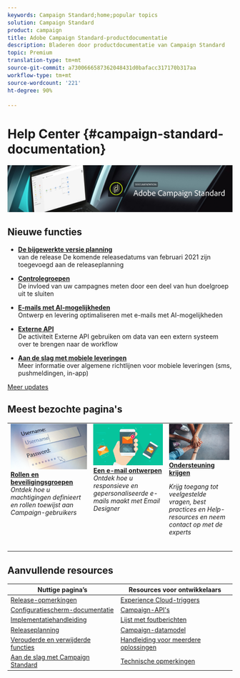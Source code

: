 ```yaml
---
keywords: Campaign Standard;home;popular topics
solution: Campaign Standard
product: campaign
title: Adobe Campaign Standard-productdocumentatie
description: Bladeren door productdocumentatie van Campaign Standard
topic: Premium
translation-type: tm+mt
source-git-commit: a7300666587362048431d0bafacc317170b317aa
workflow-type: tm+mt
source-wordcount: '221'
ht-degree: 90%

---
```



# Help Center {#campaign-standard-documentation}

![](start/using/assets/do-not-localize/banner_acs_doc.jpg)

## Nieuwe functies

* **[De bijgewerkte versie planning](rn/using/release-planning.md)**<br/> van de release De komende releasedatums van februari 2021 zijn toegevoegd aan de releaseplanning

* **[Controlegroepen](sending/using/control-group.md)**<br/>
De invloed van uw campagnes meten door een deel van hun doelgroep uit te sluiten

* **[E-mails met AI-mogelijkheden](sending/using/predictive.md)**<br/>
Ontwerp en levering optimaliseren met e-mails met AI-mogelijkheden

* **[Externe API](automating/using/external-api.md)**<br/>
De activiteit Externe API gebruiken om data van een extern systeem over te brengen naar de workflow

* **[Aan de slag met mobiele leveringen](https://helpx.adobe.com/nl/campaign/kb/acs-mobile.html)**<br/> Meer informatie over algemene richtlijnen voor mobiele leveringen (sms, pushmeldingen, in-app)

[Meer updates](rn/using/documentation-updates.md)

## Meest bezochte pagina&#39;s

<table>
<tr>
  <td valign="top">
    <a href="administration/using/about-access-management.md">
      <img alt="Rollen" src="start/using/assets/roles.png"/>
    </a>
    <div>
    <a href="administration/using/about-access-management.md"><strong>Rollen en beveiligingsgroepen</strong></a>
    </div>
    <em>Ontdek hoe u machtigingen definieert en rollen toewijst aan Campaign-gebruikers</em>
    <br>
  </td>
  <td valign="top">
    <a href="designing/using/designing-content-in-adobe-campaign.md">
      <img alt="Designer" src="start/using/assets/design.png" />
    </a>
    <div>
    <a href="designing/using/designing-content-in-adobe-campaign.md"><strong>Een e-mail ontwerpen</strong></a>
    </div>
    <em>Ontdek hoe u responsieve en gepersonaliseerde e-mails maakt met Email Designer</em>
    <br>
  </td>
  <td valign="top">
       <img alt="Ondersteuning" src="start/using/assets/do-not-localize/help.jpeg" />
    <div><a href="https://helpx.adobe.com/nl/campaign/kb/ac-support.html">
    <strong>Ondersteuning krijgen</strong></a>
    </div>
    <p><em>Krijg toegang tot veelgestelde vragen, best practices en Help-resources en neem contact op met de experts</em></p>
    <br>
  </td>
</tr>
</table>

## Aanvullende resources

| Nuttige pagina’s | Resources voor ontwikkelaars |
|---|---|
| [Release-opmerkingen](rn/using/release-notes.md) | [Experience Cloud-triggers](integrating/using/about-adobe-experience-cloud-triggers.md) |
| [Configuratiescherm-documentatie](https://docs.adobe.com/content/help/nl-NL/control-panel/using/control-panel-home.html) | [Campaign-API&#39;s](api/using/get-started-apis.md) |
| [Implementatiehandleiding](https://helpx.adobe.com/nl/campaign/kb/campaign-standard-implementation-guide.html) | [Lijst met foutberichten](https://docs.adobe.com/content/help/en/campaign-classic/technicalresources/error_messages/error_codes.html) |
| [Releaseplanning](rn/using/release-planning.md) | [Campaign-datamodel](developing/using/datamodel-introduction.md) |
| [Verouderde en verwijderde functies](https://docs.adobe.com/content/help/nl-NL/campaign-standard/using/release-notes/deprecated-features.html) | [Handleiding voor meerdere oplossingen](integrating/using/get-started-campaign-integrations.md) |
| [Aan de slag met Campaign Standard](start/using/about-campaign-standard.md) | [Technische opmerkingen](https://helpx.adobe.com/nl/campaign/kb/acs-article-list.html) |
